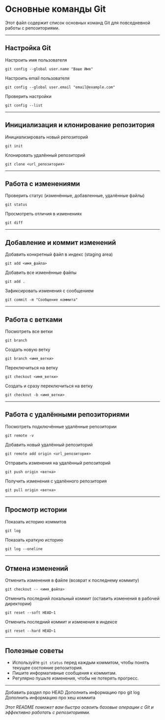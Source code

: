 # Основные команды Git

Этот файл содержит список основных команд Git для повседневной работы с репозиториями.

---

## Настройка Git

Настроить имя пользователя  
```
git config --global user.name "Ваше Имя"
```
Настроить email пользователя  
```
git config --global user.email "email@example.com"
```
Проверить настройки  
```
git config --list
```
---

## Инициализация и клонирование репозитория

Инициализировать новый репозиторий  
```
git init
```
Клонировать удалённый репозиторий  
```
git clone <url_репозитория>
```
---

## Работа с изменениями

Проверить статус (изменённые, добавленные, удалённые файлы)  
```
git status
```

Просмотреть отличия в изменениях  
```
git diff
```
---

## Добавление и коммит изменений

Добавить конкретный файл в индекс (staging area)
```
git add <имя_файла>
```
Добавить все изменённые файлы
```
git add .
```
Зафиксировать изменения с сообщением
```
git commit -m "Сообщение коммита"
```
---

## Работа с ветками

Посмотреть все ветки
```
git branch
```
Создать новую ветку
```
git branch <имя_ветки>
```
Переключиться на ветку
```
git checkout <имя_ветки>
```
Создать и сразу переключиться на ветку
```
git checkout -b <имя_ветки>
```
---

## Работа с удалёнными репозиториями
Посмотреть подключённые удалённые репозитории
```
git remote -v
```
Добавить новый удалённый репозиторий
```
git remote add origin <url_репозитория>
```
Отправить изменения на удалённый репозиторий
```
git push origin <ветка>
```
Получить изменения с удалённого репозитория
```
git pull origin <ветка>
```
---

## Просмотр истории

Показать историю коммитов
```
git log
```
Показать краткую историю
```
git log --oneline
```
---

## Отмена изменений

Отменить изменения в файле (возврат к последнему коммиту)
```
git checkout -- <имя_файла>
```
Отменить последний локальный коммит (оставить изменения в рабочей директории)
```
git reset --soft HEAD~1
```
Отменить последний коммит и изменения в индексе
```
git reset --hard HEAD~1
```
---

## Полезные советы

- Используйте `git status` перед каждым коммитом, чтобы понять текущее состояние репозитория.
- Пишите информативные сообщения к коммитам.
- Регулярно пушьте изменения, чтобы не потерять прогресс.

---
Добавить раздел про HEAD
Дополнить информацию про git log
Дополнить информацию про хеш коммита

*Этот README поможет вам быстро освоить базовые операции с Git и эффективно работать с репозиториями.*
